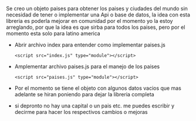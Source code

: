 Se creo un objeto paises para obtener los paises y ciudades del mundo sin necesidad de tener o implementar una Api o base de datos, la idea con esta libreria es poderla mejorar en comunidad por el momento yo la estoy arreglando, por que la idea es que sirba para todos los paises, pero por el momento esta solo para latino america

- Abrir archivo index para entender como implementar paises.js

    `<script src="index.js" type="module"></script>`
- Amplementar archivo paises.js para el manejo de los paises 

    `<script src="paises.js" type="module"></script>`

- Por el momento se tiene el objeto con algunos datos vacios que mas adelante se hiran poniendo para dejar la libreria completa
- si depronto no hay una capital o un pais etc. me puedes escribir y decirme para hacer los respectivos cambios o mejoras